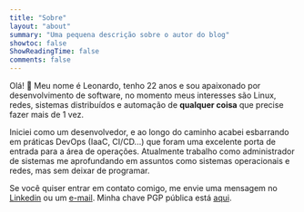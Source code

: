 ```yaml
---
title: "Sobre"
layout: "about"
summary: "Uma pequena descrição sobre o autor do blog"
showtoc: false
ShowReadingTime: false
comments: false
---
```


Olá! 👋 Meu nome é Leonardo, tenho 22 anos e sou apaixonado por desenvolvimento de software, no momento meus interesses são Linux, redes, sistemas distribuídos e automação de **qualquer coisa** que precise fazer mais de 1 vez.

Iniciei como um desenvolvedor, e ao longo do caminho acabei esbarrando em práticas DevOps (IaaC, CI/CD...) que foram uma excelente porta de entrada para a área de operações. Atualmente trabalho como administrador de sistemas me aprofundando em assuntos como sistemas operacionais e redes, mas sem deixar de programar.

Se você quiser entrar em contato comigo, me envie uma mensagem no [Linkedin](https://www.linkedin.com/in/lsgalves) ou um [e-mail](mailto:leonardosgalves@gmail.com). Minha chave PGP pública está [aqui](https://lsgalves.com/gpg.pub.asc).
